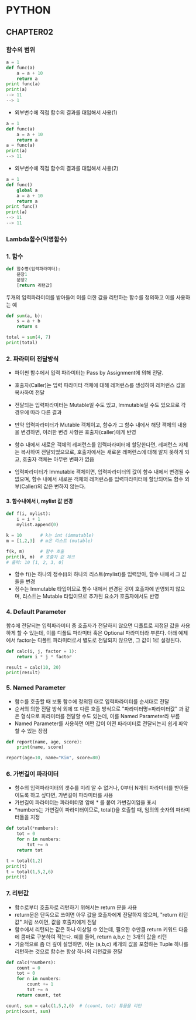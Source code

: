 # PYTHON

## CHAPTER02

### 함수의 범위

```python
a = 1
def func(a)
    a = a + 10
    return a
print func(a)
print(a)
--> 11
--> 1
```

- 외부변수에 직접 함수의 결과를 대입해서 사용(1)

```python
a = 1
def func(a)
    a = a + 10
    return a
a = func(a)
print(a)
--> 11
```

- 외부변수에 직접 함수의 결과를 대입해서 사용(2)

```python
a = 1
def func()
    global a
    a = a + 10
    return a
print func()
print(a)
--> 11
--> 11
```

### Lambda함수(익명함수)

### 1. 함수

```python
def 함수명(입력파라미터):
    문장1
    문장2
    [return 리턴값]
```

두개의 입력파라미터를 받아들여 이를 더한 값을 리턴하는 함수를 정의하고 이를 사용하는 예

```python
def sum(a, b):
    s = a + b
    return s

total = sum(4, 7)
print(total)
```

### 2. 파라미터 전달방식

- 파이썬 함수에서 입력 파라미터는 Pass by Assignment에 의해 전달.
- 호출자(Caller)는 입력 파라미터 객체에 대해 레퍼런스를 생성하여 레퍼런스 값을 복사하여 전달
- 전달되는 입력파라미터는 Mutable일 수도 있고, Immutable일 수도 있으므로 각 경우에 따라 다른 결과

- 만약 입력파라미터가 Mutable 객체이고, 함수가 그 함수 내에서 해당 객체의 내용을 변경하면, 이러한 변경 사항은 호출자(caller)에게 반영
- 함수 내에서 새로운 객체의 레퍼런스를 입력파라미터에 할당한다면, 레퍼런스 자체는 복사하여 전달되었으므로, 호출자에서는 새로운 레퍼런스에 대해 알지 못하게 되고, 호출자 객체는 아무런 변화가 없음
- 입력파라미터가 Immutable 객체이면, 입력파라미터의 값이 함수 내에서 변경될 수 없으며, 함수 내에서 새로운 객체의 레퍼런스를 입력파라미터에 할당되어도 함수 외부(Caller)의 값은 변하지 않는다.

#### 3. 함수내에서 i, mylist 값 변경

```python
def f(i, mylist):
    i = i + 1
    mylist.append(0)

k = 10       # k는 int (immutable)
m = [1,2,3]  # m은 리스트 (mutable)

f(k, m)      # 함수 호출
print(k, m)  # 호출자 값 체크
# 출력: 10 [1, 2, 3, 0]
```

- 함수 f()는 하나의 정수(i)와 하나의 리스트(mylist)를 입력받아, 함수 내에서 그 값들을 변경
- 정수는 Immutable 타입이므로 함수 내에서 변경된 것이 호출자에 반영되지 않으며, 리스트는 Mutable 타입이므로 추가된 요소가 호출자에서도 반영

### 4. Default Parameter

함수에 전달되는 입력파라미터 중 호출자가 전달하지 않으면 디폴트로 지정된 값을 사용하게 할 수 있는데, 이를 디폴트 파라미터 혹은 Optional 파라미터라 부른다. 아래 예제에서 factor는 디폴트 파라미터로서 별도로 전달되지 않으면, 그 값이 1로 설정된다.

```python
def calc(i, j, factor = 1):
    return i * j * factor

result = calc(10, 20)
print(result)
```

### 5. Named Parameter

- 함수를 호출할 때 보통 함수에 정의된 대로 입력파라미터를 순서대로 전달
- 순서의 의한 전달 방식 외에 또 다른 호출 방식으로 "파라미터명=파라미터값" 과 같은 형식으로 파라미터를 전달할 수도 있는데, 이를 Named Parameter라 부름
- Named Parameter를 사용하면 어떤 값이 어떤 파라미터로 전달되는지 쉽게 파악할 수 있는 장점

```python
def report(name, age, score):
    print(name, score)

report(age=10, name="Kim", score=80)
```

### 6. 가변길이 파라미터

- 함수의 입력파라미터의 갯수를 미리 알 수 없거나, 0부터 N개의 파라미터를 받아들이도록 하고 싶다면, 가변길이 파라미터를 사용
- 가변길이 파라미터는 파라미터명 앞에 * 를 붙여 가변길이임을 표시
- *numbers는 가변길이 파라미터이므로, total()을 호출할 때, 임의의 숫자의 파라미터들을 지정

```python
def total(*numbers):
    tot = 0
    for n in numbers:
        tot += n
    return tot

t = total(1,2)
print(t)
t = total(1,5,2,6)
print(t)
```

### 7. 리턴값

- 함수로부터 호출자로 리턴하기 위해서는 return 문을 사용
- return문은 단독으로 쓰이면 아무 값을 호출자에게 전달하지 않으며, "return 리턴값" 처럼 쓰이면, 값을 호출자에게 전달
- 함수에서 리턴되는 값은 하나 이상일 수 있는데, 필요한 수만큼 return 키워드 다음에 콤마로 구분하여 적는다. 예를 들어, return a,b,c 는 3개의 값을 리턴
- 기술적으로 좀 더 깊이 설명하면, 이는 (a,b,c) 세개의 값을 포함하는 Tuple 하나를 리턴하는 것으로 함수는 항상 하나의 리턴값을 전달

```python
def calc(*numbers):
    count = 0
    tot = 0
    for n in numbers:
        count += 1
        tot += n
    return count, tot

count, sum = calc(1,5,2,6)  # (count, tot) 튜플을 리턴
print(count, sum)
```